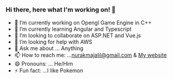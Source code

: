 ### Hi there, here what I'm working on! 👋

- 🔭 I’m currently working on Opengl Game Engine in C++
- 🌱 I’m currently learning Angular and Typescript
- 👯 I’m looking to collaborate on ASP.NET and Vue.js
- 🤔 I’m looking for help with AWS
- 💬 Ask me about ... Anything
- 📫 How to reach me: ...[nurakmajalil@gmail.com](nurakmajalil@gmail.com) & [My website](https://nurakmaljalil.com) 
- 😄 Pronouns: ... He/Him
- ⚡ Fun fact: ...I like Pokemon

